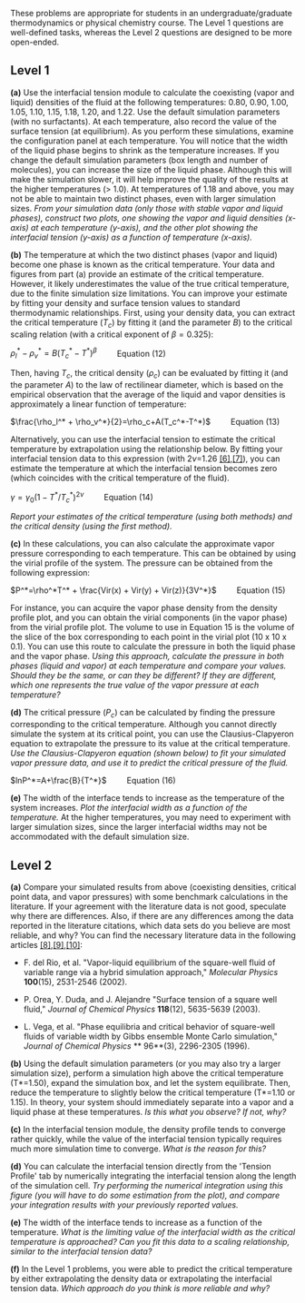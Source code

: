 
These problems are appropriate for students in an undergraduate/graduate thermodynamics or physical chemistry course.  The Level 1 questions are well-defined tasks, whereas the Level 2 questions are designed to be more open-ended.


## Level 1 
**(a)** Use the interfacial tension module to calculate the coexisting (vapor and liquid) densities of the fluid at the following temperatures: 0.80, 0.90, 1.00, 1.05, 1.10, 1.15, 1.18, 1.20, and 1.22.  Use the default simulation parameters (with no surfactants).  At each temperature, also record the value of the surface tension (at equilibrium).  As you perform these simulations, examine the configuration panel at each temperature.  You will notice that the width of the liquid phase begins to shrink as the temperature increases.  If you change the default simulation parameters (box length and number of molecules), you can increase the size of the liquid phase.  Although this will make the simulation slower, it will help improve the quality of the results at the higher temperatures (> 1.0).  At temperatures of 1.18 and above, you may not be able to maintain two distinct phases, even with larger simulation sizes.  *From your simulation data (only those with stable vapor and liquid phases), construct two plots, one showing the vapor and liquid densities (x-axis) at each temperature (y-axis), and the other plot showing the interfacial tension (y-axis) as a function of temperature (x-axis).*



**(b)** The temperature at which the two distinct phases (vapor and liquid) become one phase is known as the critical temperature.  Your data and figures from part (a) provide an estimate of the critical temperature.  However, it likely underestimates the value of the true critical temperature, due to the finite simulation size limitations.  You can improve your estimate by fitting your density and surface tension values to standard thermodynamic relationships. First, using your density data, you can extract the critical temperature ($T_c$​) by fitting it (and the parameter $B$) to the critical scaling relation (with a critical exponent of $\beta = 0.325$): 

$\displaystyle \rho_l^* - \rho_v^* = B(T_c^* - T^*)^{\beta}$ &nbsp; &nbsp; &nbsp; &nbsp; Equation (12)

Then, having $T_c$, the critical density ($\rho_c$​) can be evaluated by fitting it (and the parameter $A$) to the law of rectilinear diameter, which is based on the empirical observation that the average of the liquid and vapor densities is approximately a linear function of temperature:

$\frac{\rho_l^* + \rho_v^*}{2}=\rho_c+A(T_c^*-T^*)$ &nbsp; &nbsp; &nbsp; &nbsp; Equation (13)

Alternatively, you can use the interfacial tension to estimate the critical temperature by extrapolation using the relationship below. By fitting your interfacial tension data to this expression (with $2\nu$=1.26 [[6]](Interfacial_tension/References#ref_ferrenberg),[[7]](Interfacial_tension/References#ref_chen)), you can estimate the temperature at which the interfacial tension becomes zero (which coincides with the critical temperature of the fluid).

$\displaystyle \gamma = \gamma_0 (1-T^*/T_c^*)^{2\nu}$ &nbsp; &nbsp; &nbsp; &nbsp; Equation (14)

*Report your estimates of the critical temperature (using both methods) and the critical density (using the first method).*



**(c)** In these calculations, you can also calculate the approximate vapor pressure corresponding to each temperature.  This can be obtained by using the virial profile of the system.  The pressure can be obtained from the following expression:



$P^*=\rho^*T^* + \frac{Vir(x) + Vir(y) + Vir(z)}{3V^*}$ &nbsp; &nbsp; &nbsp; &nbsp; Equation (15)



For instance, you can acquire the vapor phase density from the density profile plot, and you can obtain the virial components (in the vapor phase) from the virial profile plot.  The volume to use in Equation 15 is the volume of the slice of the box corresponding to each point in the virial plot (10 x 10 x 0.1).  You can use this route to calculate the pressure in both the liquid phase and the vapor phase.  *Using this approach, calculate the pressure in both phases (liquid and vapor) at each temperature and compare your values.  Should they be the same, or can they be different?  If they are different, which one represents the true value of the vapor pressure at each temperature?*



**(d)** The critical pressure ($P_c$) can be calculated by finding the pressure corresponding to the critical temperature.  Although you cannot directly simulate the system at its critical point, you can use the Clausius-Clapyeron equation to extrapolate the pressure to its value at the critical temperature.  *Use the Clausius-Clapyeron equation (shown below) to fit your simulated vapor pressure data, and use it to predict the critical pressure of the fluid.*



$lnP^*=A+\frac{B}{T^*}$ &nbsp; &nbsp; &nbsp; &nbsp; Equation (16) 



**(e)** The width of the interface tends to increase as the temperature of the system increases.  *Plot the interfacial width as a function of the temperature.*  At the higher temperatures, you may need to experiment with larger simulation sizes, since the larger interfacial widths may not be accommodated with the default simulation size.

## Level 2

**(a)** Compare your simulated results from above (coexisting densities, critical point data, and vapor pressures) with some benchmark calculations in the literature.  If your agreement with the literature data is not good, speculate why there are differences.  Also, if there are any differences among the data reported in the literature citations, which data sets do you believe are most reliable, and why?  You can find the necessary literature data in the following articles [[8]](Interfacial_tension/References#ref_rio),[[9]](Interfacial_tension/References#ref_orea),[[10]](Interfacial_tension/References#ref_vega):


*  F. del Rio, et al. "Vapor-liquid equilibrium of the square-well fluid of variable range via a hybrid simulation approach," *Molecular Physics* **100**(15), 2531-2546 (2002).


*  P. Orea, Y. Duda, and J. Alejandre "Surface tension of a square well fluid," *Journal of Chemical Physics* **118**(12), 5635-5639 (2003).


*  L. Vega, et al. "Phase equilibria and critical behavior of square-well fluids of variable width by Gibbs ensemble Monte Carlo simulation," *Journal of Chemical Physics* ** 96**(3), 2296-2305 (1996).



**(b)** Using the default simulation parameters (or you may also try a larger simulation size), perform a simulation high above the critical temperature (T*=1.50), expand the simulation box, and let the system equilibrate.  Then, reduce the temperature to slightly below the critical temperature (T*=1.10 or 1.15).  In theory, your system should immediately separate into a vapor and a liquid phase at these temperatures.  *Is this what you observe? If not, why?*



**(c)** In the interfacial tension module, the density profile tends to converge rather quickly, while the value of the interfacial tension typically requires much more simulation time to converge.  *What is the reason for this?*



**(d)** You can calculate the interfacial tension directly from the 'Tension Profile' tab by numerically integrating the interfacial tension along the length of the simulation cell.  *Try performing the numerical integration using this figure (you will have to do some estimation from the plot), and compare your integration results with your previously reported values.*



**(e)** The width of the interface tends to increase as a function of the temperature.  *What is the limiting value of the interfacial width as the critical temperature is approached?  Can you fit this data to a scaling relationship, similar to the interfacial tension data?*



**(f)** In the Level 1 problems, you were able to predict the critical temperature by either extrapolating the density data or extrapolating the interfacial tension data.  *Which approach do you think is more reliable and why?*
